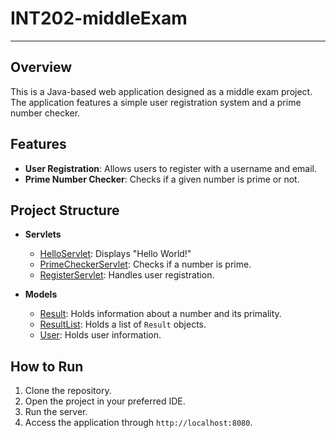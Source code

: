 # INT202-middleExam

---

## Overview
This is a Java-based web application designed as a middle exam project. The application features a simple user registration system and a prime number checker.

## Features
- **User Registration**: Allows users to register with a username and email.
- **Prime Number Checker**: Checks if a given number is prime or not.

## Project Structure
- **Servlets**
  - [HelloServlet](https://github.com/LynchzDEV/INT202-middleExam/blob/main/src/main/java/com/jinnawat/mid_exam_008/HelloServlet.java): Displays "Hello World!"
  - [PrimeCheckerServlet](https://github.com/LynchzDEV/INT202-middleExam/blob/main/src/main/java/com/jinnawat/mid_exam_008/servlet/PrimeCheckerServlet.java): Checks if a number is prime.
  - [RegisterServlet](https://github.com/LynchzDEV/INT202-middleExam/blob/main/src/main/java/com/jinnawat/mid_exam_008/servlet/RegisterServlet.java): Handles user registration.
  
- **Models**
  - [Result](https://github.com/LynchzDEV/INT202-middleExam/blob/main/src/main/java/com/jinnawat/mid_exam_008/models/Result.java): Holds information about a number and its primality.
  - [ResultList](https://github.com/LynchzDEV/INT202-middleExam/blob/main/src/main/java/com/jinnawat/mid_exam_008/models/ResultList.java): Holds a list of `Result` objects.
  - [User](https://github.com/LynchzDEV/INT202-middleExam/blob/main/src/main/java/com/jinnawat/mid_exam_008/models/User.java): Holds user information.

## How to Run
1. Clone the repository.
2. Open the project in your preferred IDE.
3. Run the server.
4. Access the application through `http://localhost:8080`.

